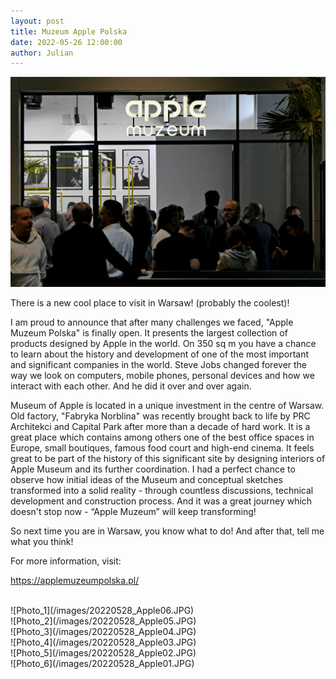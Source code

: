 ```yaml
---
layout: post  
title: Muzeum Apple Polska
date: 2022-05-26 12:00:00
author: Julian
---
```

![Muzeum Apple](/images/20220528_Apple.jpg)

<!--excerpt-->

There is a new cool place to visit in Warsaw! (probably the coolest)!  

I am proud to announce that after many challenges we faced, "Apple Muzeum Polska" is finally open. It presents the largest collection of products designed by Apple in the world. On 350 sq m you have a chance to learn about the history and development of one of the most important and significant companies in the world. Steve Jobs changed forever the way we look on computers, mobile phones, personal devices and how we interact with each other. And he did it over and over again.  

Museum of Apple is located in a unique investment in the centre of Warsaw. Old factory, "Fabryka Norblina" was recently brought back to life by PRC Architekci and Capital Park after more than a decade of hard work. It is a great place which contains among others one of the best office spaces in Europe, small boutiques, famous food court and high-end cinema.
It feels great to be part of the history of this significant site by designing interiors of Apple Museum and its further coordination. I had a perfect chance to observe how initial ideas of the Museum and conceptual sketches transformed into a solid reality - through countless discussions, technical development and construction process. And it was a great journey which doesn't stop now - “Apple Muzeum” will keep transforming!  

So next time you are in Warsaw, you know what to do! And after that, tell me what you think!  

For more information, visit:

<https://applemuzeumpolska.pl/>  

<br>  
![Photo_1](/images/20220528_Apple06.JPG)  
<br>
![Photo_2](/images/20220528_Apple05.JPG)  
<br>
![Photo_3](/images/20220528_Apple04.JPG)  
<br>
![Photo_4](/images/20220528_Apple03.JPG)  
<br>
![Photo_5](/images/20220528_Apple02.JPG)  
<br>
![Photo_6](/images/20220528_Apple01.JPG)  
